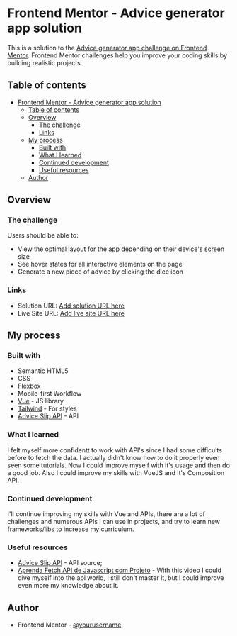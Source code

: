 # Frontend Mentor - Advice generator app solution

This is a solution to the [Advice generator app challenge on Frontend Mentor](https://www.frontendmentor.io/challenges/advice-generator-app-QdUG-13db). Frontend Mentor challenges help you improve your coding skills by building realistic projects.

## Table of contents

- [Frontend Mentor - Advice generator app solution](#frontend-mentor---advice-generator-app-solution)
  - [Table of contents](#table-of-contents)
  - [Overview](#overview)
    - [The challenge](#the-challenge)
    - [Links](#links)
  - [My process](#my-process)
    - [Built with](#built-with)
    - [What I learned](#what-i-learned)
    - [Continued development](#continued-development)
    - [Useful resources](#useful-resources)
  - [Author](#author)

## Overview

### The challenge

Users should be able to:

- View the optimal layout for the app depending on their device's screen size
- See hover states for all interactive elements on the page
- Generate a new piece of advice by clicking the dice icon

### Links

- Solution URL: [Add solution URL here](https://your-solution-url.com)
- Live Site URL: [Add live site URL here](https://your-live-site-url.com)

## My process

### Built with

- Semantic HTML5
- CSS
- Flexbox
- Mobile-first Workflow
- [Vue](https://vuejs.org/) - JS library
- [Tailwind](https://tailwindcss.com/) - For styles
- [Advice Slip API](https://api.adviceslip.com/) - API

### What I learned

I felt myself more confidentt to work with API's since I had some difficults before to fetch the data. I actually didn't know how to do it properly even seen some tutorials. Now I could improve myself with it's usage and then do a good job. Also I could improve my skills with VueJS and it's Composition API.

### Continued development

I'll continue improving my skills with Vue and APIs, there are a lot of challenges and numerous APIs I can use in projects, and try to learn new frameworks/libs to increase my curriculum.

### Useful resources

- [Advice Slip API](https://api.adviceslip.com/) - API source;
- [Aprenda Fetch API de Javascript com Projeto](https://www.youtube.com/watch?v=qIGYM4S8x50&t=1149s) - With this video I could dive myself into the api world, I still don't master it, but I could improve even more my knowledge about it.

## Author

- Frontend Mentor - [@yourusername](https://www.frontendmentor.io/profile/felipebss1)
